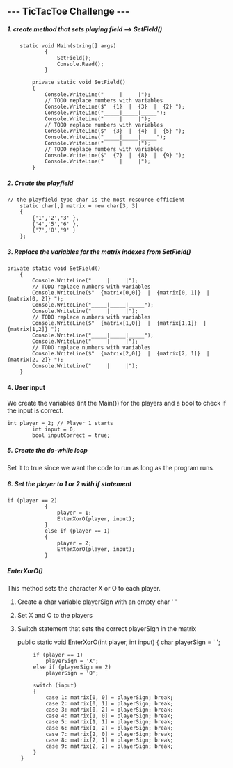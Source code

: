 ﻿## --- TicTacToe Challenge ---

##### 1. create method that sets playing field --> SetField()
    
        static void Main(string[] args)
                {
                    SetField();
                    Console.Read();
                }

            private static void SetField()
            {
                Console.WriteLine("     |     |");
                // TODO replace numbers with variables
                Console.WriteLine($"  {1}  |  {3}  |  {2} ");
                Console.WriteLine("_____|_____|_____");
                Console.WriteLine("     |     |");
                // TODO replace numbers with variables
                Console.WriteLine($"  {3}  |  {4}  |  {5} ");
                Console.WriteLine("_____|_____|_____");
                Console.WriteLine("     |     |");
                // TODO replace numbers with variables
                Console.WriteLine($"  {7}  |  {8}  |  {9} ");
                Console.WriteLine("     |     |");
            }

##### 2. Create the playfield

    // the playfield type char is the most resource efficient
        static char[,] matrix = new char[3, 3]
        {
            {'1','2','3' },
            {'4','5','6' },
            {'7','8','9' }
        };

##### 3. Replace the variables for the matrix indexes from SetField()

    private static void SetField()
        {
            Console.WriteLine("     |     |");
            // TODO replace numbers with variables
            Console.WriteLine($"  {matrix[0,0]}  |  {matrix[0, 1]}  |  {matrix[0, 2]} ");
            Console.WriteLine("_____|_____|_____");
            Console.WriteLine("     |     |");
            // TODO replace numbers with variables
            Console.WriteLine($"  {matrix[1,0]}  |  {matrix[1,1]}  |  {matrix[1,2]} ");
            Console.WriteLine("_____|_____|_____");
            Console.WriteLine("     |     |");
            // TODO replace numbers with variables
            Console.WriteLine($"  {matrix[2,0]}  |  {matrix[2, 1]}  |  {matrix[2, 2]} ");
            Console.WriteLine("     |     |");
        }

#### 4. User input
We create the variables (int the Main()) for the players and a bool to check if the input is correct.

    int player = 2; // Player 1 starts
            int input = 0;
            bool inputCorrect = true;

##### 5. Create the do-while loop 
Set it to true since we want the code to run as long as the program runs.

##### 6. Set the player to 1 or 2 with if statement

    if (player == 2)
                {
                    player = 1;
                    EnterXorO(player, input);
                }
                else if (player == 1)
                {
                    player = 2;
                    EnterXorO(player, input);
                }

##### EnterXorO()
This method sets the character X or O to each player. 
1. Create a char variable playerSign with an empty char ' '
2. Set X and O to the players
3. Switch statement that sets the correct playerSign in the matrix

    public static void EnterXorO(int player, int input)
        {
            char playerSign = ' ';

            if (player == 1)
                playerSign = 'X';
            else if (playerSign == 2)
                playerSign = 'O';

            switch (input)
            {
                case 1: matrix[0, 0] = playerSign; break;
                case 2: matrix[0, 1] = playerSign; break;
                case 3: matrix[0, 2] = playerSign; break;
                case 4: matrix[1, 0] = playerSign; break;
                case 5: matrix[1, 1] = playerSign; break;
                case 6: matrix[1, 2] = playerSign; break;
                case 7: matrix[2, 0] = playerSign; break;
                case 8: matrix[2, 1] = playerSign; break;
                case 9: matrix[2, 2] = playerSign; break;
            }
        }
